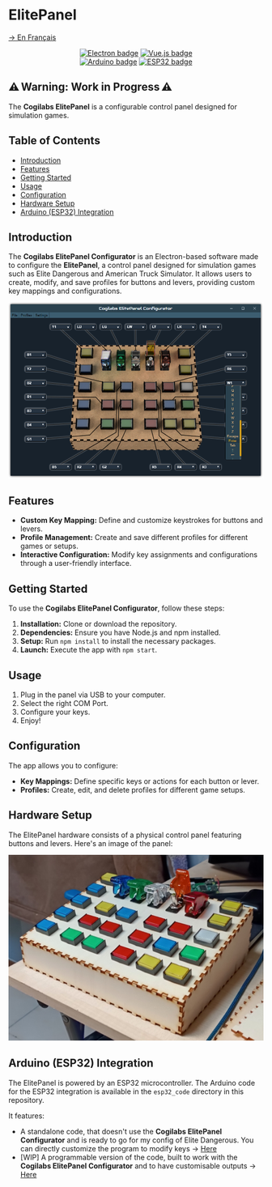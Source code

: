 # ElitePanel
[→ En Français](/localizedReadme/README-fr.md)

<p align="center">
    <!--<img alt="Banner" title="Banner" src="/readme_sources/images/banner.png">-->
</p>
<p align="center">
    <a href="https://electronjs.org/" target="_blank"><img alt="Electron badge" title="Built with Electron!" src="https://img.shields.io/badge/Electron-4E44B6?style=for-the-badge&logo=electron&logoColor=white"/></a>
    <a href="https://vuejs.org/" target="_blank"><img alt="Vue.js badge" title="Using Vue.js!" src="https://img.shields.io/badge/Vue.js-4FC08D?style=for-the-badge&logo=vue.js&logoColor=white"/></a>
    </br>
    <a href="https://www.arduino.cc/" target="_blank"><img alt="Arduino badge" title="Using Arduino!" src="https://img.shields.io/badge/Arduino-00979D?style=for-the-badge&logo=arduino&logoColor=white"/></a>
    <a href="https://www.espressif.com/en/products/socs/esp32" target="_blank"><img alt="ESP32 badge" title="Using ESP32!" src="https://img.shields.io/badge/ESP32-DD4A23?style=for-the-badge&logo=espressif&logoColor=white"/></a>
</p>

## ⚠️ Warning: Work in Progress ⚠️

The **Cogilabs ElitePanel** is a configurable control panel designed for simulation games.

## Table of Contents

- [Introduction](#introduction)
- [Features](#features)
- [Getting Started](#getting-started)
- [Usage](#usage)
- [Configuration](#configuration)
- [Hardware Setup](#hardware-setup)
- [Arduino (ESP32) Integration](#arduino-esp32-integration)

## Introduction

The **Cogilabs ElitePanel Configurator** is an Electron-based software made to configure the **ElitePanel**, a control panel designed for simulation games such as Elite Dangerous and American Truck Simulator. It allows users to create, modify, and save profiles for buttons and levers, providing custom key mappings and configurations.

![The main screen](/readme_sources/images/appMainScreen.png)

## Features

- **Custom Key Mapping:** Define and customize keystrokes for buttons and levers.
- **Profile Management:** Create and save different profiles for different games or setups.
- **Interactive Configuration:** Modify key assignments and configurations through a user-friendly interface.

## Getting Started

To use the **Cogilabs ElitePanel Configurator**, follow these steps:

1. **Installation:** Clone or download the repository.
2. **Dependencies:** Ensure you have Node.js and npm installed.
3. **Setup:** Run `npm install` to install the necessary packages.
4. **Launch:** Execute the app with `npm start`.

## Usage

1. Plug in the panel via USB to your computer.
2. Select the right COM Port.
3. Configure your keys.
4. Enjoy!

## Configuration

The app allows you to configure:

- **Key Mappings:** Define specific keys or actions for each button or lever.
- **Profiles:** Create, edit, and delete profiles for different game setups.

## Hardware Setup

The ElitePanel hardware consists of a physical control panel featuring buttons and levers. Here's an image of the panel:

![ElitePanel Hardware](/readme_sources/images/panelPhoto.png)

## Arduino (ESP32) Integration

The ElitePanel is powered by an ESP32 microcontroller. The Arduino code for the ESP32 integration is available in the `esp32_code` directory in this repository.  

It features:
 - A standalone code, that doesn't use the **Cogilabs ElitePanel Configurator** and is ready to go for my config of Elite Dangerous. You can directly customize the program to modify keys → [Here](/esp32_code/standalone/standalone.ino)
 - [WIP] A programmable version of the code, built to work with the **Cogilabs ElitePanel Configurator** and to have customisable outputs → [Here](/esp32_code/pcProgrammable/pcProgrammable.ino)